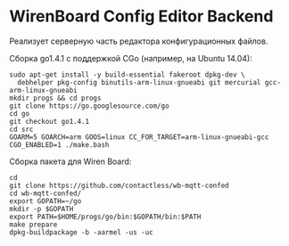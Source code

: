 WirenBoard Config Editor Backend
================================

Реализует серверную часть редактора конфигурационных файлов.

Сборка go1.4.1 с поддержкой CGo (например, на Ubuntu 14.04):

```
sudo apt-get install -y build-essential fakeroot dpkg-dev \
  debhelper pkg-config binutils-arm-linux-gnueabi git mercurial gcc-arm-linux-gnueabi
mkdir progs && cd progs
git clone https://go.googlesource.com/go
cd go
git checkout go1.4.1
cd src
GOARM=5 GOARCH=arm GOOS=linux CC_FOR_TARGET=arm-linux-gnueabi-gcc CGO_ENABLED=1 ./make.bash
```

Сборка пакета для Wiren Board:
```
cd
git clone https://github.com/contactless/wb-mqtt-confed
cd wb-mqtt-confed/
export GOPATH=~/go
mkdir -p $GOPATH
export PATH=$HOME/progs/go/bin:$GOPATH/bin:$PATH
make prepare
dpkg-buildpackage -b -aarmel -us -uc
```
